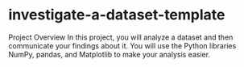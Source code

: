 # investigate-a-dataset-template
Project Overview In this project, you will analyze a dataset and then communicate your findings about it. You will use the Python libraries NumPy, pandas, and Matplotlib to make your analysis easier.
